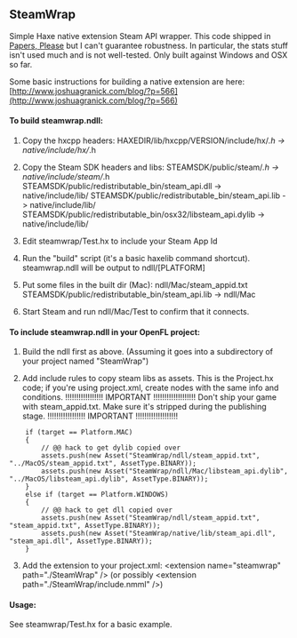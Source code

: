SteamWrap
---------
Simple Haxe native extension Steam API wrapper. This code shipped in [Papers, Please](http://papersplea.se) but I can't guarantee robustness. In particular, the stats stuff isn't used much and is not well-tested. Only built against Windows and OSX so far.

Some basic instructions for building a native extension are here: [http://www.joshuagranick.com/blog/?p=566](http://www.joshuagranick.com/blog/?p=566)

#### To build steamwrap.ndll:

1.  Copy the hxcpp headers:
		HAXEDIR/lib/hxcpp/VERSION/include/hx/*.h -&gt; native/include/hx/*.h

2. 	Copy the Steam SDK headers and libs:
		STEAMSDK/public/steam/*.h -&gt; native/include/steam/*.h
		STEAMSDK/public/redistributable_bin/steam_api.dll -&gt; native/include/lib/
		STEAMSDK/public/redistributable_bin/steam_api.lib -&gt; native/include/lib/
		STEAMSDK/public/redistributable_bin/osx32/libsteam_api.dylib -&gt; native/include/lib/

3. 	Edit steamwrap/Test.hx to include your Steam App Id

4. 	Run the "build" script (it's a basic haxelib command shortcut). 
	steamwrap.ndll will be output to ndll/[PLATFORM]

5.	Put some files in the built dir (Mac):
		ndll/Mac/steam_appid.txt
		STEAMSDK/public/redistributable_bin/steam_api.lib -&gt; ndll/Mac

6.	Start Steam and run ndll/Mac/Test to confirm that it connects.

#### To include steamwrap.ndll in your OpenFL project:

1. Build the ndll first as above. 
(Assuming it goes into a subdirectory of your project named "SteamWrap")

2. Add include rules to copy steam libs as assets. This is the Project.hx code; if you're using project.xml, create <assets> nodes with the same info and conditions.
	!!!!!!!!!!!!!!!!! IMPORTANT !!!!!!!!!!!!!!!!!!!
	Don't ship your game with steam_appid.txt. Make sure it's stripped during the publishing stage.
	!!!!!!!!!!!!!!!!! IMPORTANT !!!!!!!!!!!!!!!!!!!

```
    if (target == Platform.MAC)
    {
    	// @@ hack to get dylib copied over
    	assets.push(new Asset("SteamWrap/ndll/steam_appid.txt", "../MacOS/steam_appid.txt", AssetType.BINARY));
    	assets.push(new Asset("SteamWrap/ndll/Mac/libsteam_api.dylib", "../MacOS/libsteam_api.dylib", AssetType.BINARY));
    }
    else if (target == Platform.WINDOWS)
    {
    	// @@ hack to get dll copied over
    	assets.push(new Asset("SteamWrap/ndll/steam_appid.txt", "steam_appid.txt", AssetType.BINARY));
    	assets.push(new Asset("SteamWrap/native/lib/steam_api.dll", "steam_api.dll", AssetType.BINARY));
    }
```

3. Add the extension to your project.xml:
	&lt;extension name="steamwrap" path="./SteamWrap" /&gt;
	(or possibly &lt;extension path="./SteamWrap/include.nmml" /&gt;)

#### Usage:

See steamwrap/Test.hx for a basic example.